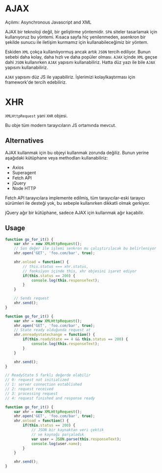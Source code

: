# AJAX

Açılımı: Asynchronous Javascript and XML

AJAX bir teknoloji değil, bir geliştirme yöntemidir. `SPA` siteler tasarlamak için kullanıyoruz bu yöntemi. Kısaca sayfa hiç yenilenmeden, asenkron bir şekilde sunucu ile iletişim kurmamız için kullanabileceğimiz bir yöntem.

Eskiden `XML` çokça kullanılıyormuş ancak artık `JSON` tercih ediliyor. Bunun sebebi daha kolay, daha hızlı ve daha popüler olması. `AJAX` içinde `XML` geçse dahi `JSON` kullanırken `AJAX` yapısını kullanabiliriz. Hatta düz yazı ile bile `AJAX` yapısını kullanabiliriz.

`AJAX` yapısını düz JS ile yapabiliriz. İşlerimizi kolaylkaştırması için framework'de tercih edebiliriz.

# XHR

`XMLHttpRequest` yani `XHR` objesi.

Bu obje tüm modern tarayıcıların JS ortamında mevcut.

## Alternatives

AJAX kullanmak için bu objeyi kullanmak zorunda değiliz. Bunun yerine aşağıdaki kütüphane veya methodları kullanabiliriz:

- Axios
- Superagent
- Fetch API
- jQuery
- Node HTTP

Fetch API tarayıcılara implemente edilmiş, tüm tarayıcılar-eski tarayıcı sürümleri ile desteği yok, bu sebeple kullanırken dikkatli olmak gerkiyor.

jQuery ağır bir kütüphane, sadece AJAX için kullanmak ağır kaçabilir.

## Usage

```javascript
function go_for_it() {
    var xhr = new XMLHttpRequest();
    // Son değer ile işlemi senkron mu çalıştırılacak bu belirleniyor
    xhr.open('GET', 'foo.com/bar', true);

    xhr.onload = function() {
        // this.status === xhr.status,
        // fonksiyon içinde this, xhr objesini işaret ediyor
        if(this.status == 200) {
            console.log(this.responseText);
        }
    }

    // Sends request
    xhr.send();
}
```

```javascript
function go_for_it() {
    var xhr = new XMLHttpRequest();
    xhr.open('GET', 'foo.com/bar', true);
    // State ready olduğunda request at
    xhr.onreadystatechange = function() {
        if(this.readyState == 4 && this.status == 200) {
            console.log(this.responseText);
        }
    }

    xhr.send();
}

// ReadyState 5 farklı değerde olabilir
// 0: request not initialized
// 1: server connection established
// 2: request received
// 3: processing request
// 4: request finished and response ready
```

```javascript
function go_for_it() {
    var xhr = new XMLHttpRequest();
    xhr.open('GET', 'foo.com/bar', true);
    xhr.onload = function() {
        if(this.status == 200) {
            // JSON bir kaynaktan veri çektik
            // ve kaynağı parçaladık
            var user = JSON.parse(this.responseText);
            console.log(user.name);
        }
    }

    xhr.send();
}
```